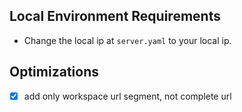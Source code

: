 

## Local Environment Requirements
- Change the local ip at `server.yaml` to your local ip.


## Optimizations
- [x] add only workspace url segment, not complete url